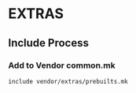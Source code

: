 # EXTRAS

## Include Process

### Add to Vendor common.mk
```
include vendor/extras/prebuilts.mk
```
